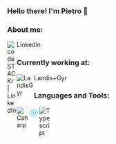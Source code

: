 ### Hello there! I'm Pietro 👋

### About me:

[<img align="left" alt="codeSTACKr | LinkedIn" width="22px" src="https://cdn-icons-png.flaticon.com/512/174/174857.png" />][linkedin] Linkedin
<br />

### Currently working at:

[<img align="left" alt="LandisGyr" width="40px" src="https://www.landisgyr.com/webfoo/wp-content/uploads/2024/02/1-2-387x290.jpg" />][landisgyr] Landis+Gyr
<br />

### Languages and Tools:

<img align="left" alt="Csharp" width="26px" src="https://static-00.iconduck.com/assets.00/c-sharp-c-icon-456x512-9sej0lrz.png" />
<img align="left" alt="React" width="26px" src="https://raw.githubusercontent.com/github/explore/80688e429a7d4ef2fca1e82350fe8e3517d3494d/topics/react/react.png" />
<img align="left" alt="Typescript" width="26px" src="https://miro.medium.com/max/816/1*mn6bOs7s6Qbao15PMNRyOA.png" />

<br />
<br />
<br />

[linkedin]: https://www.linkedin.com/in/pietro-borges-parri-183272205/
[landisgyr]: https://www.landisgyr.com

<!---
PietroParri/PietroParri is a ✨ special ✨ repository because its `README.md` (this file) appears on your GitHub profile.
You can click the Preview link to take a look at your changes.
--->
